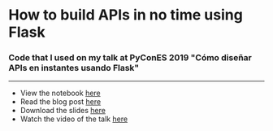 # How to build APIs in no time using Flask

### Code that I used on my talk at PyConES 2019 "Cómo diseñar APIs en instantes usando Flask"

---


- View the notebook [here](/notebook.ipynb)
- Read the blog post [here](http://sara-codes.com/from-my-talk-at-pycones-2018/)
- Download the slides [here](/presentation.pdf)
- Watch the video of the talk [here](https://youtu.be/lYeAvnHcZy8)


